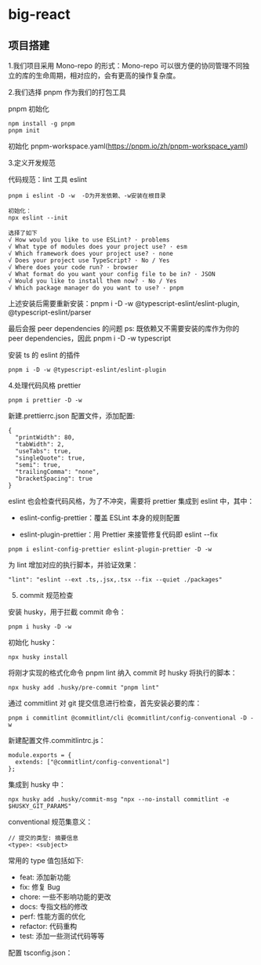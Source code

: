 # big-react

## 项目搭建

1.我们项目采用 Mono-repo 的形式：Mono-repo 可以很方便的协同管理不同独立的库的生命周期，相对应的，会有更高的操作复杂度。

2.我们选择 pnpm 作为我们的打包工具

pnpm 初始化

```
npm install -g pnpm
pnpm init
```

初始化 pnpm-workspace.yaml(https://pnpm.io/zh/pnpm-workspace_yaml)

3.定义开发规范

代码规范：lint 工具 eslint

```
pnpm i eslint -D -w  -D为开发依赖、-w安装在根目录

初始化：
npx eslint --init

选择了如下
√ How would you like to use ESLint? · problems
√ What type of modules does your project use? · esm
√ Which framework does your project use? · none
√ Does your project use TypeScript? · No / Yes
√ Where does your code run? · browser
√ What format do you want your config file to be in? · JSON
√ Would you like to install them now? · No / Yes
√ Which package manager do you want to use? · pnpm
```

上述安装后需要重新安装：pnpm i -D -w @typescript-eslint/eslint-plugin, @typescript-eslint/parser

最后会报 peer dependencies 的问题
ps: 既依赖又不需要安装的库作为你的 peer dependencies，因此 pnpm i -D -w typescript

安装 ts 的 eslint 的插件

```
pnpm i -D -w @typescript-eslint/eslint-plugin
```

4.处理代码风格 prettier

```
pnpm i prettier -D -w
```

新建.prettierrc.json 配置文件，添加配置:

```
{
  "printWidth": 80,
  "tabWidth": 2,
  "useTabs": true,
  "singleQuote": true,
  "semi": true,
  "trailingComma": "none",
  "bracketSpacing": true
}
```

eslint 也会检查代码风格，为了不冲突，需要将 prettier 集成到 eslint 中，其中：

- eslint-config-prettier：覆盖 ESLint 本身的规则配置

- eslint-plugin-prettier：用 Prettier 来接管修复代码即 eslint --fix

```
pnpm i eslint-config-prettier eslint-plugin-prettier -D -w
```

为 lint 增加对应的执行脚本，并验证效果：

```
"lint": "eslint --ext .ts,.jsx,.tsx --fix --quiet ./packages"
```

5. commit 规范检查

安装 husky，用于拦截 commit 命令：

```
pnpm i husky -D -w
```

初始化 husky：

```
npx husky install
```

将刚才实现的格式化命令 pnpm lint 纳入 commit 时 husky 将执行的脚本：

```
npx husky add .husky/pre-commit "pnpm lint"
```

通过 commitlint 对 git 提交信息进行检查，首先安装必要的库：

```
pnpm i commitlint @commitlint/cli @commitlint/config-conventional -D -w
```

新建配置文件.commitlintrc.js：

```
module.exports = {
  extends: ["@commitlint/config-conventional"]
};
```

集成到 husky 中：

```
npx husky add .husky/commit-msg "npx --no-install commitlint -e $HUSKY_GIT_PARAMS"
```

conventional 规范集意义：

```
// 提交的类型: 摘要信息
<type>: <subject>
```

常用的 type 值包括如下:

- feat: 添加新功能
- fix: 修复 Bug
- chore: 一些不影响功能的更改
- docs: 专指文档的修改
- perf: 性能方面的优化
- refactor: 代码重构
- test: 添加一些测试代码等等

配置 tsconfig.json：

```

```

